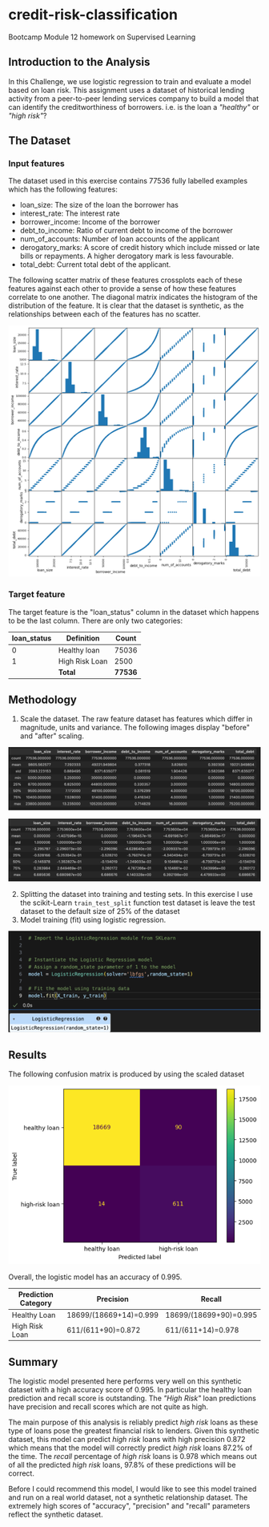 # credit-risk-classification
Bootcamp Module 12 homework on Supervised Learning


## Introduction to the Analysis

In this Challenge, we use logistic regression to train and evaluate a model based on loan risk. This assignment uses a dataset of historical lending activity from a peer-to-peer lending services company to build a model that can identify the creditworthiness of borrowers. i.e. is the  loan a *"healthy"* or *"high risk"*?

## The Dataset
### Input features
The dataset used in this exercise contains 77536 fully labelled examples which has the following features:
- loan_size: The size of the loan the borrower has
- interest_rate: The interest rate
- borrower_income: Income of the borrower
- debt_to_income: Ratio of current debt to income of the borrower
- num_of_accounts: Number of loan accounts of the applicant
- derogatory_marks: A score of credit history which include missed or late bills or repayments. A higher derogatory mark is less favourable.
- total_debt: Current total debt of the applicant.

The following scatter matrix of these features crossplots each of these features against each other to provide a sense of how these features correlate to one another. The diagonal matrix indicates the histogram of the distribution of the feature. It is clear that the dataset is synthetic, as the relationships between each of the features has no scatter.

![scatter matrix](./images/input_data_scatter_matrix.png)

### Target feature

The target feature is the "loan_status" column in the dataset which happens to be the last column. There are only two categories:

| loan_status | Definition | Count|
|-------------|------------|------|
|0  | Healthy loan | 75036 |
|1  | High Risk Loan   | 2500 |
| | **Total** | **77536** |


## Methodology
1. Scale the dataset. The raw feature dataset has features which differ in magnitude, units and variance. The following images display "before" and "after" scaling.

![before scaling](./images/feature_stats_before_scaling.png)

![after scaling](./images/feature_stats_after_scaling.png)

2. Splitting the dataset into training and testing sets. In this exercise I use the scikit-Learn `train_test_split` function test dataset is leave the test dataset to the default size of 25% of the dataset
3. Model training (fit) using logistic regression. 

![logistic regression](./images/Logistic_regression_model.png)


## Results

The following confusion matrix is produced by using the scaled dataset

![confusion matrix](./images/confustion_matrix.png)

Overall, the logistic model has an accuracy of 0.995. 

| Prediction Category | Precision | Recall |
|----|----|-----|
| Healthy Loan | 18699/(18669+14)=0.999 | 18699/(18699+90)=0.995 |
| High Risk Loan |  611/(611+90)=0.872 | 611/(611+14)=0.978 |


## Summary

The logistic model presented here performs very well on this synthetic dataset with a high accuracy score of 0.995. In particular the healthy loan prediction and recall score is outstanding. The *"High Risk"* loan predictions have precision and recall scores which are not quite as high. 

The main purpose of this analysis is reliably predict *high risk* loans as these type of loans pose the greatest financial risk to lenders. Given this synthetic dataset, this model can predict *high risk* loans with high precision 0.872 which means that the model will correctly predict *high risk* loans 87.2% of the time. The *recall* percentage of *high risk* loans is 0.978 which means out of all the predicted *high risk* loans, 97.8% of these predictions will be correct.

Before I could recommend this model, I would like to see this model trained and run on a real world dataset, not a synthetic relationship dataset. The extremely high scores of "accuracy", "precision" and "recall" parameters reflect the synthetic dataset.